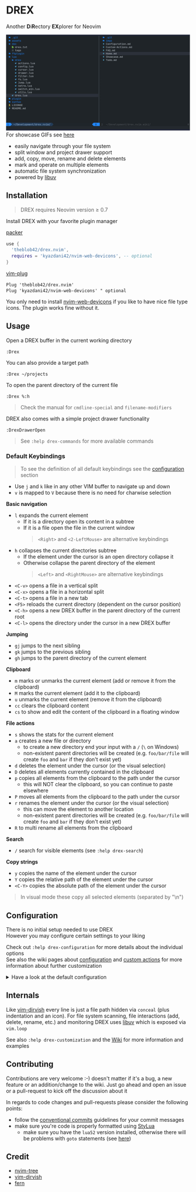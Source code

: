 # DREX

Another **D**i**R**ectory **EX**plorer for Neovim

![drex](./assets/drex.png)
For showcase GIFs see [here](https://github.com/TheBlob42/drex.nvim/wiki/Showcase)

- easily navigate through your file system
- split window and project drawer support
- add, copy, move, rename and delete elements
- mark and operate on multiple elements
- automatic file system synchronization
- powered by [libuv](https://github.com/luvit/luv/blob/master/docs.md)

## Installation

> DREX requires Neovim version ≥ 0.7

Install DREX with your favorite plugin manager

[packer](https://github.com/wbthomason/packer.nvim)

```lua
use {
  'theblob42/drex.nvim',
  requires = 'kyazdani42/nvim-web-devicons', -- optional
}
```

[vim-plug](https://github.com/junegunn/vim-plug)

```vim
Plug 'theblob42/drex.nvim'
Plug 'kyazdani42/nvim-web-devicons' " optional
```

You only need to install [nvim-web-devicons](https://github.com/kyazdani42/nvim-web-devicons) if you like to have nice file type icons. The plugin works fine without it.

## Usage

Open a DREX buffer in the current working directory

```
:Drex
```

You can also provide a target path

```
:Drex ~/projects
```

To open the parent directory of the current file

```
:Drex %:h
```

> Check the manual for `cmdline-special` and `filename-modifiers`

DREX also comes with a simple project drawer functionality

```
:DrexDrawerOpen
```

> See `:help drex-commands` for more available commands

### Default Keybindings

> To see the definition of all default keybindings see the [configuration](#configuration) section

- Use `j` and `k` like in any other VIM buffer to navigate up and down
- `v` is mapped to `V` because there is no need for charwise selection

**Basic navigation**

- `l` expands the current element
  - If it is a directory open its content in a subtree
  - If it is a file open the file in the current window
    > `<Right>` and `<2-LeftMouse>` are alternative keybindings
- `h` collapses the current directories subtree
  - If the element under the cursor is an open directory collapse it
  - Otherwise collapse the parent directory of the element
    > `<Left>` and `<RightMouse>` are alternative keybindings
- `<C-v>` opens a file in a vertical split
- `<C-x>` opens a file in a horizontal split
- `<C-t>` opens a file in a new tab
- `<F5>` reloads the current directory (dependent on the cursor position)
- `<C-h>` opens a new DREX buffer in the parent directory of the current root
- `<C-l>` opens the directory under the cursor in a new DREX buffer

**Jumping**

- `gj` jumps to the next sibling
- `gk` jumps to the previous sibling
- `gh` jumps to the parent directory of the current element

**Clipboard**

- `m` marks or unmarks the current element (add or remove it from the clipboard)
- `M` marks the current element (add it to the clipboard)
- `u` unmarks the current element (remove it from the clipboard)
- `cc` clears the clipboard content
- `cs` to show and edit the content of the clipboard in a floating window

**File actions**

- `s` shows the stats for the current element
- `a` creates a new file or directory
  - to create a new directory end your input with a `/` (`\` on Windows)
  - non-existent parent directories will be created
    (e.g. `foo/bar/file` will create `foo` and `bar` if they don't exist yet)
- `d` deletes the element under the cursor (or the visual selection)
- `D` deletes all elements currently contained in the clipboard
- `p` copies all elements from the clipboard to the path under the cursor
  - this will NOT clear the clipboard, so you can continue to paste elsewhere
- `P` moves all elements from the clipboard to the path under the cursor
- `r` renames the element under the cursor (or the visual selection)
  - this can move the element to another location
  - non-existent parent directories will be created
    (e.g. `foo/bar/file` will create `foo` and `bar` if they don't exist yet)
- `R` to multi rename all elements from the clipboard

**Search**

- `/` search for visible elements (see `:help drex-search`)

**Copy strings**

- `y` copies the name of the element under the cursor
- `Y` copies the relative path of the element under the cursor
- `<C-Y>` copies the absolute path of the element under the cursor

> In visual mode these copy all selected elements (separated by "\n")

## Configuration

There is no initial setup needed to use DREX  
However you may configure certain settings to your liking

Check out `:help drex-configuration` for more details about the individual options  
See also the wiki pages about [configuration](https://github.com/TheBlob42/drex.nvim/wiki/Configuration) and [custom actions](https://github.com/TheBlob42/drex.nvim/wiki/Custom-Actions) for more information about further customization

<details>
<summary>Have a look at the default configuration</summary>

```lua
require('drex.config').configure {
    icons = {
        file_default = "",
        dir_open = "",
        dir_closed = "",
        link = "",
        others = "",
    },
    colored_icons = true,
    hide_cursor = true,
    hijack_netrw = false,
    keepalt = false,
    sorting = function(a, b)
        local aname, atype = a[1], a[2]
        local bname, btype = b[1], b[2]

        local aisdir = atype == 'directory'
        local bisdir = btype == 'directory'

        if aisdir ~= bisdir then
            return aisdir
        end

        return aname < bname
    end,
    drawer = {
        side = 'left',
        default_width = 30,
        window_picker = {
            enabled = true,
            labels = 'abcdefghijklmnopqrstuvwxyz',
        },
    },
    actions = {
      files = {
        delete_cmd = nil,
      },
    },
    disable_default_keybindings = false,
    keybindings = {
        ['n'] = {
            ['v'] = 'V',
            ['l'] = { '<cmd>lua require("drex.elements").expand_element()<CR>', { desc = 'expand element' }},
            ['h'] = { '<cmd>lua require("drex.elements").collapse_directory()<CR>', { desc = 'collapse directory' }},
            ['<right>'] = { '<cmd>lua require("drex.elements").expand_element()<CR>', { desc = 'expand element' }},
            ['<left>']  = { '<cmd>lua require("drex.elements").collapse_directory()<CR>', { desc = 'collapse directory'}},
            ['<2-LeftMouse>'] = { '<LeftMouse><cmd>lua require("drex.elements").expand_element()<CR>', { desc = 'expand element' }},
            ['<RightMouse>']  = { '<LeftMouse><cmd>lua require("drex.elements").collapse_directory()<CR>', { desc = 'collapse directory' }},
            ['<C-v>'] = { '<cmd>lua require("drex.elements").open_file("vs")<CR>', { desc = 'open file in vsplit' }},
            ['<C-x>'] = { '<cmd>lua require("drex.elements").open_file("sp")<CR>', { desc = 'open file in split' }},
            ['<C-t>'] = { '<cmd>lua require("drex.elements").open_file("tabnew", true)<CR>', { desc = 'open file in new tab' }},
            ['<C-l>'] = { '<cmd>lua require("drex.elements").open_directory()<CR>', { desc = 'open directory in new buffer' }},
            ['<C-h>'] = { '<cmd>lua require("drex.elements").open_parent_directory()<CR>', { desc = 'open parent directory in new buffer' }},
            ['<F5>'] = { '<cmd>lua require("drex").reload_directory()<CR>', { desc = 'reload' }},
            ['gj'] = { '<cmd>lua require("drex.actions.jump").jump_to_next_sibling()<CR>', { desc = 'jump to next sibling' }},
            ['gk'] = { '<cmd>lua require("drex.actions.jump").jump_to_prev_sibling()<CR>', { desc = 'jump to prev sibling' }},
            ['gh'] = { '<cmd>lua require("drex.actions.jump").jump_to_parent()<CR>', { desc = 'jump to parent element' }},
            ['s'] = { '<cmd>lua require("drex.actions.stats").stats()<CR>', { desc = 'show element stats' }},
            ['a'] = { '<cmd>lua require("drex.actions.files").create()<CR>', { desc = 'create element' }},
            ['d'] = { '<cmd>lua require("drex.actions.files").delete("line")<CR>', { desc = 'delete element' }},
            ['D'] = { '<cmd>lua require("drex.actions.files").delete("clipboard")<CR>', { desc = 'delete (clipboard)' }},
            ['p'] = { '<cmd>lua require("drex.actions.files").copy_and_paste()<CR>', { desc = 'copy & paste (clipboard)' }},
            ['P'] = { '<cmd>lua require("drex.actions.files").cut_and_move()<CR>', { desc = 'cut & move (clipboard)' }},
            ['r'] = { '<cmd>lua require("drex.actions.files").rename()<CR>', { desc = 'rename element' }},
            ['R'] = { '<cmd>lua require("drex.actions.files").multi_rename("clipboard")<CR>', { desc = 'rename (clipboard)' }},
            ['/'] = { '<cmd>keepalt lua require("drex.actions.search").search()<CR>', { desc = 'search' }},
            ['M'] = { '<cmd>DrexMark<CR>', { desc = 'mark element' }},
            ['u'] = { '<cmd>DrexUnmark<CR>', { desc = 'unmark element' }},
            ['m'] = { '<cmd>DrexToggle<CR>', { desc = 'toggle element' }},
            ['cc'] = { '<cmd>lua require("drex.clipboard").clear_clipboard()<CR>', { desc = 'clear clipboard' }},
            ['cs'] = { '<cmd>lua require("drex.clipboard").open_clipboard_window()<CR>', { desc = 'edit clipboard' }},
            ['y'] = { '<cmd>lua require("drex.actions.text").copy_name()<CR>', { desc = 'copy element name' }},
            ['Y'] = { '<cmd>lua require("drex.actions.text").copy_relative_path()<CR>', { desc = 'copy element relative path' }},
            ['<C-y>'] = { '<cmd>lua require("drex.actions.text").copy_absolute_path()<CR>', { desc = 'copy element absolute path' }},
        },
        ['v'] = {
            ['d'] = { ':lua require("drex.actions.files").delete("visual")<CR>', { desc = 'delete elements' }},
            ['r'] = { ':lua require("drex.actions.files").multi_rename("visual")<CR>', { desc = 'rename elements' }},
            ['M'] = { ':DrexMark<CR>', { desc = 'mark elements' }},
            ['u'] = { ':DrexUnmark<CR>', { desc = 'unmark elements' }},
            ['m'] = { ':DrexToggle<CR>', { desc = 'toggle elements' }},
            ['y'] = { ':lua require("drex.actions.text").copy_name(true)<CR>', { desc = 'copy element names' }},
            ['Y'] = { ':lua require("drex.actions.text").copy_relative_path(true)<CR>', { desc = 'copy element relative paths' }},
            ['<C-y>'] = { ':lua require("drex.actions.text").copy_absolute_path(true)<CR>', { desc = 'copy element absolute paths' }},
        }
    },
    on_enter = nil,
    on_leave = nil,
}
```

</details>

## Internals

Like [vim-dirvish](https://github.com/justinmk/vim-dirvish) every line is just a file path hidden via `conceal` (plus indentation and an icon). For file system scanning, file interactions (add, delete, rename, etc.) and monitoring DREX uses [libuv](https://github.com/libuv/libuv) which is exposed via `vim.loop`

See also `:help drex-customization` and the [Wiki](https://github.com/TheBlob42/drex.nvim/wiki) for more information and examples

## Contributing

Contributions are very welcome :-) doesn't matter if it's a bug, a new feature or an addition/change to the wiki. Just go ahead and open an issue or a pull-request to kick off the discussion about it

In regards to code changes and pull-requests please consider the following points:

- follow the [conventional commits](https://www.conventionalcommits.org/en/v1.0.0/) guidelines for your commit messages
- make sure you're code is properly formatted using [StyLua](https://github.com/JohnnyMorganz/StyLua)
  - make sure you have the `lua52` version installed, otherwise there will be problems with `goto` statements (see [here](https://github.com/JohnnyMorganz/StyLua/issues/407))

## Credit

- [nvim-tree](https://github.com/kyazdani42/nvim-tree.lua)
- [vim-dirvish](https://github.com/justinmk/vim-dirvish)
- [fern](https://github.com/lambdalisue/fern.vim)
